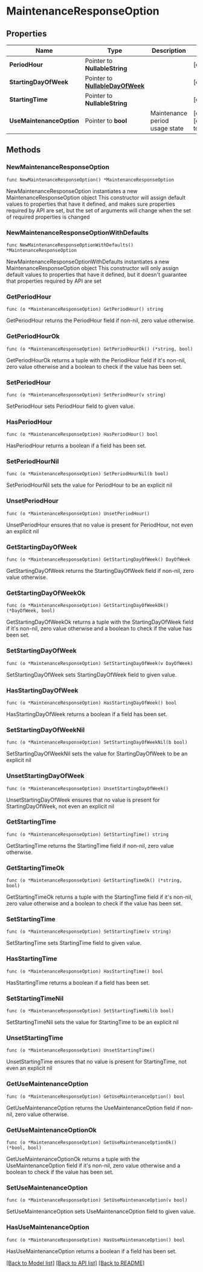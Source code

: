 # MaintenanceResponseOption

## Properties

Name | Type | Description | Notes
------------ | ------------- | ------------- | -------------
**PeriodHour** | Pointer to **NullableString** |  | [optional] 
**StartingDayOfWeek** | Pointer to [**NullableDayOfWeek**](DayOfWeek.md) |  | [optional] 
**StartingTime** | Pointer to **NullableString** |  | [optional] 
**UseMaintenanceOption** | Pointer to **bool** | Maintenance period usage state | [optional] [default to false]

## Methods

### NewMaintenanceResponseOption

`func NewMaintenanceResponseOption() *MaintenanceResponseOption`

NewMaintenanceResponseOption instantiates a new MaintenanceResponseOption object
This constructor will assign default values to properties that have it defined,
and makes sure properties required by API are set, but the set of arguments
will change when the set of required properties is changed

### NewMaintenanceResponseOptionWithDefaults

`func NewMaintenanceResponseOptionWithDefaults() *MaintenanceResponseOption`

NewMaintenanceResponseOptionWithDefaults instantiates a new MaintenanceResponseOption object
This constructor will only assign default values to properties that have it defined,
but it doesn't guarantee that properties required by API are set

### GetPeriodHour

`func (o *MaintenanceResponseOption) GetPeriodHour() string`

GetPeriodHour returns the PeriodHour field if non-nil, zero value otherwise.

### GetPeriodHourOk

`func (o *MaintenanceResponseOption) GetPeriodHourOk() (*string, bool)`

GetPeriodHourOk returns a tuple with the PeriodHour field if it's non-nil, zero value otherwise
and a boolean to check if the value has been set.

### SetPeriodHour

`func (o *MaintenanceResponseOption) SetPeriodHour(v string)`

SetPeriodHour sets PeriodHour field to given value.

### HasPeriodHour

`func (o *MaintenanceResponseOption) HasPeriodHour() bool`

HasPeriodHour returns a boolean if a field has been set.

### SetPeriodHourNil

`func (o *MaintenanceResponseOption) SetPeriodHourNil(b bool)`

 SetPeriodHourNil sets the value for PeriodHour to be an explicit nil

### UnsetPeriodHour
`func (o *MaintenanceResponseOption) UnsetPeriodHour()`

UnsetPeriodHour ensures that no value is present for PeriodHour, not even an explicit nil
### GetStartingDayOfWeek

`func (o *MaintenanceResponseOption) GetStartingDayOfWeek() DayOfWeek`

GetStartingDayOfWeek returns the StartingDayOfWeek field if non-nil, zero value otherwise.

### GetStartingDayOfWeekOk

`func (o *MaintenanceResponseOption) GetStartingDayOfWeekOk() (*DayOfWeek, bool)`

GetStartingDayOfWeekOk returns a tuple with the StartingDayOfWeek field if it's non-nil, zero value otherwise
and a boolean to check if the value has been set.

### SetStartingDayOfWeek

`func (o *MaintenanceResponseOption) SetStartingDayOfWeek(v DayOfWeek)`

SetStartingDayOfWeek sets StartingDayOfWeek field to given value.

### HasStartingDayOfWeek

`func (o *MaintenanceResponseOption) HasStartingDayOfWeek() bool`

HasStartingDayOfWeek returns a boolean if a field has been set.

### SetStartingDayOfWeekNil

`func (o *MaintenanceResponseOption) SetStartingDayOfWeekNil(b bool)`

 SetStartingDayOfWeekNil sets the value for StartingDayOfWeek to be an explicit nil

### UnsetStartingDayOfWeek
`func (o *MaintenanceResponseOption) UnsetStartingDayOfWeek()`

UnsetStartingDayOfWeek ensures that no value is present for StartingDayOfWeek, not even an explicit nil
### GetStartingTime

`func (o *MaintenanceResponseOption) GetStartingTime() string`

GetStartingTime returns the StartingTime field if non-nil, zero value otherwise.

### GetStartingTimeOk

`func (o *MaintenanceResponseOption) GetStartingTimeOk() (*string, bool)`

GetStartingTimeOk returns a tuple with the StartingTime field if it's non-nil, zero value otherwise
and a boolean to check if the value has been set.

### SetStartingTime

`func (o *MaintenanceResponseOption) SetStartingTime(v string)`

SetStartingTime sets StartingTime field to given value.

### HasStartingTime

`func (o *MaintenanceResponseOption) HasStartingTime() bool`

HasStartingTime returns a boolean if a field has been set.

### SetStartingTimeNil

`func (o *MaintenanceResponseOption) SetStartingTimeNil(b bool)`

 SetStartingTimeNil sets the value for StartingTime to be an explicit nil

### UnsetStartingTime
`func (o *MaintenanceResponseOption) UnsetStartingTime()`

UnsetStartingTime ensures that no value is present for StartingTime, not even an explicit nil
### GetUseMaintenanceOption

`func (o *MaintenanceResponseOption) GetUseMaintenanceOption() bool`

GetUseMaintenanceOption returns the UseMaintenanceOption field if non-nil, zero value otherwise.

### GetUseMaintenanceOptionOk

`func (o *MaintenanceResponseOption) GetUseMaintenanceOptionOk() (*bool, bool)`

GetUseMaintenanceOptionOk returns a tuple with the UseMaintenanceOption field if it's non-nil, zero value otherwise
and a boolean to check if the value has been set.

### SetUseMaintenanceOption

`func (o *MaintenanceResponseOption) SetUseMaintenanceOption(v bool)`

SetUseMaintenanceOption sets UseMaintenanceOption field to given value.

### HasUseMaintenanceOption

`func (o *MaintenanceResponseOption) HasUseMaintenanceOption() bool`

HasUseMaintenanceOption returns a boolean if a field has been set.


[[Back to Model list]](../README.md#documentation-for-models) [[Back to API list]](../README.md#documentation-for-api-endpoints) [[Back to README]](../README.md)


